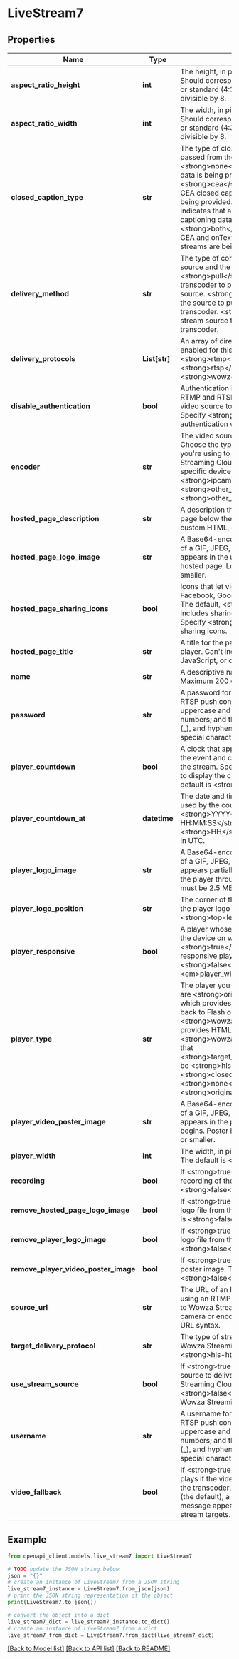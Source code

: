 # LiveStream7


## Properties

Name | Type | Description | Notes
------------ | ------------- | ------------- | -------------
**aspect_ratio_height** | **int** | The height, in pixels, of the video source. Should correspond to a widescreen (16:9) or standard (4:3) aspect ratio and be divisible by 8. | 
**aspect_ratio_width** | **int** | The width, in pixels, of the video source. Should correspond to a widescreen (16:9) or standard (4:3) aspect ratio and be divisible by 8. | 
**closed_caption_type** | **str** | The type of closed caption data being passed from the source. The default, &lt;strong&gt;none&lt;/strong&gt;, indicates that no data is being provided. &lt;strong&gt;cea&lt;/strong&gt; indicates that a CEA closed captioning data stream is being provided. &lt;strong&gt;on_text&lt;/strong&gt; indicates that an onTextData closed captioning data stream is being provided. &lt;strong&gt;both&lt;/strong&gt; indicates that both CEA and onTextData closed captioing data streams are being provided. | [optional] 
**delivery_method** | **str** | The type of connection between the video source and the transcoder. The default, &lt;strong&gt;pull&lt;/strong&gt;, instructs the transcoder to pull the video from the source. &lt;strong&gt;push&lt;/strong&gt; instructs the source to push the stream to the transcoder. &lt;strong&gt;cdn&lt;/strong&gt; uses a stream source to deliver the stream to the transcoder. | [optional] 
**delivery_protocols** | **List[str]** | An array of direct delivery protocols enabled for this live stream. By default, &lt;strong&gt;rtmp&lt;/strong&gt;, &lt;strong&gt;rtsp&lt;/strong&gt;, and &lt;strong&gt;wowz&lt;/strong&gt; are enabled. | [optional] 
**disable_authentication** | **bool** | Authentication is required by default for RTMP and RTSP push connections from a video source to Wowza Streaming Cloud. Specify &lt;strong&gt;true&lt;/strong&gt; to disable authentication with the video source. | [optional] 
**encoder** | **str** | The video source for the live stream. Choose the type of camera or encoder you&#39;re using to connect to the Wowza Streaming Cloud transcoder. If your specific device isn&#39;t listed, choose &lt;strong&gt;ipcamera&lt;/strong&gt;, &lt;strong&gt;other_rtmp&lt;/strong&gt;, or &lt;strong&gt;other_rtsp&lt;/strong&gt;. | 
**hosted_page_description** | **str** | A description that appears on the hosted page below the player. Can&#39;t include custom HTML, JavaScript, or other tags. | [optional] 
**hosted_page_logo_image** | **str** | A Base64-encoded string representation of a GIF, JPEG, or PNG logo file that that appears in the upper-left corner of the hosted page. Logo file must be 2.5 MB or smaller. | [optional] 
**hosted_page_sharing_icons** | **bool** | Icons that let viewers share the stream on Facebook, Google+, Twitter, and by email. The default, &lt;strong&gt;true&lt;/strong&gt;, includes sharing icons on the hosted page. Specify &lt;strong&gt;false&lt;/strong&gt; to omit sharing icons. | [optional] 
**hosted_page_title** | **str** | A title for the page that appears above the player. Can&#39;t include custom HTML, JavaScript, or other tags. | [optional] 
**name** | **str** | A descriptive name for the live stream. Maximum 200 characters. | 
**password** | **str** | A password for authenticating an RTMP or RTSP push connection. Can contain only uppercase and lowercase letters; numbers; and the period (.), underscore (_), and hyphen (-) characters. No other special characters can be used. | [optional] 
**player_countdown** | **bool** | A clock that appears in the player before the event and counts down to the start of the stream. Specify &lt;strong&gt;true&lt;/strong&gt; to display the countdown clock. The default is &lt;strong&gt;false&lt;/strong&gt;. | [optional] 
**player_countdown_at** | **datetime** | The date and time that the event starts, used by the countdown clock. Specify &lt;strong&gt;YYYY-MM-DD HH:MM:SS&lt;/strong&gt;, where &lt;strong&gt;HH&lt;/strong&gt; is a 24-hour clock in UTC. | [optional] 
**player_logo_image** | **str** | A Base64-encoded string representation of a GIF, JPEG, or PNG logo file that appears partially transparent in a corner of the player throughout playback. Logo file must be 2.5 MB or smaller. | [optional] 
**player_logo_position** | **str** | The corner of the player in which you want the player logo to appear. The default is &lt;strong&gt;top-left&lt;/strong&gt;. | [optional] 
**player_responsive** | **bool** | A player whose size adjusts according to the device on which it&#39;s being viewed. If &lt;strong&gt;true&lt;/strong&gt;, creates a responsive player. If &lt;strong&gt;false&lt;/strong&gt;, specify a &lt;em&gt;player_width&lt;/em&gt;. | [optional] 
**player_type** | **str** | The player you want to use. Valid values are &lt;strong&gt;original_html5&lt;/strong&gt;, which provides HTML5 playback and falls back to Flash on older browsers, and &lt;strong&gt;wowza_player&lt;/strong&gt;, which provides HTML5 playback over Apple HLS. &lt;strong&gt;wowza_player&lt;/strong&gt; requires that &lt;strong&gt;target_delivery_protocol&lt;/strong&gt; be &lt;strong&gt;hls-https&lt;/strong&gt; and &lt;strong&gt;closed_caption_type&lt;/strong&gt; be &lt;strong&gt;none&lt;/strong&gt;. The default is &lt;strong&gt;original_html5&lt;/strong&gt;. | [optional] 
**player_video_poster_image** | **str** | A Base64-encoded string representation of a GIF, JPEG, or PNG poster image that appears in the player before the stream begins. Poster image files must be 2.5 MB or smaller. | [optional] 
**player_width** | **int** | The width, in pixels, of a fixed-size player. The default is &lt;strong&gt;640&lt;/strong&gt;. | [optional] 
**recording** | **bool** | If &lt;strong&gt;true&lt;/strong&gt;, creates a recording of the live stream. The default is &lt;strong&gt;false&lt;/strong&gt;. | [optional] 
**remove_hosted_page_logo_image** | **bool** | If &lt;strong&gt;true&lt;/strong&gt;, removes the logo file from the hosted page. The default is &lt;strong&gt;false&lt;/strong&gt;. | [optional] 
**remove_player_logo_image** | **bool** | If &lt;strong&gt;true&lt;/strong&gt;, removes the logo file from the player. The default is &lt;strong&gt;false&lt;/strong&gt;. | [optional] 
**remove_player_video_poster_image** | **bool** | If &lt;strong&gt;true&lt;/strong&gt;, removes the poster image. The default is &lt;strong&gt;false&lt;/strong&gt;. | [optional] 
**source_url** | **str** | The URL of an IP camera or video encoder using an RTMP and RTSP pull connection to Wowza Streaming Cloud. Consult the camera or encoder documentation for the URL syntax. | [optional] 
**target_delivery_protocol** | **str** | The type of stream being delivered from Wowza Streaming Cloud. The default is &lt;strong&gt;hls-https&lt;/strong&gt;. | [optional] 
**use_stream_source** | **bool** | If &lt;strong&gt;true&lt;/strong&gt;, uses a stream source to deliver the stream to Wowza Streaming Cloud. The default, &lt;strong&gt;false&lt;/strong&gt;, pushes directly to Wowza Streaming Cloud. | [optional] 
**username** | **str** | A username for authenticating an RTMP or RTSP push connection. Can contain only uppercase and lowercase letters; numbers; and the period (.), underscore (_), and hyphen (-) characters. No other special characters can be used. | [optional] 
**video_fallback** | **bool** | If &lt;strong&gt;true&lt;/strong&gt;, black video plays if the video source disconnects from the transcoder. If &lt;strong&gt;false&lt;/strong&gt; (the default), a stream-not-available message appears. Works only with HLS stream targets. | [optional] 

## Example

```python
from openapi_client.models.live_stream7 import LiveStream7

# TODO update the JSON string below
json = "{}"
# create an instance of LiveStream7 from a JSON string
live_stream7_instance = LiveStream7.from_json(json)
# print the JSON string representation of the object
print(LiveStream7.to_json())

# convert the object into a dict
live_stream7_dict = live_stream7_instance.to_dict()
# create an instance of LiveStream7 from a dict
live_stream7_from_dict = LiveStream7.from_dict(live_stream7_dict)
```
[[Back to Model list]](../README.md#documentation-for-models) [[Back to API list]](../README.md#documentation-for-api-endpoints) [[Back to README]](../README.md)


